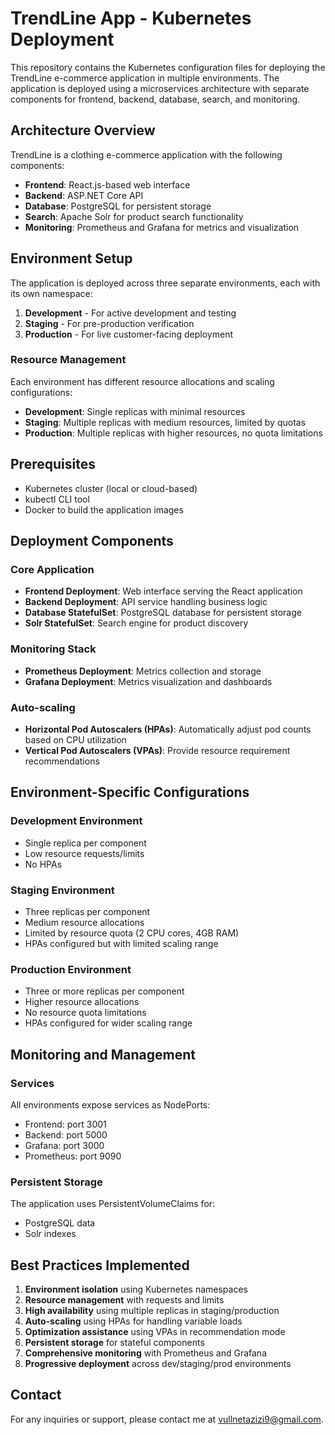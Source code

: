 
# TrendLine App - Kubernetes Deployment

This repository contains the Kubernetes configuration files for deploying the TrendLine e-commerce application in multiple environments. The application is deployed using a microservices architecture with separate components for frontend, backend, database, search, and monitoring.

## Architecture Overview

TrendLine is a clothing e-commerce application with the following components:

- **Frontend**: React.js-based web interface
- **Backend**: ASP.NET Core API
- **Database**: PostgreSQL for persistent storage
- **Search**: Apache Solr for product search functionality
- **Monitoring**: Prometheus and Grafana for metrics and visualization

## Environment Setup

The application is deployed across three separate environments, each with its own namespace:

1. **Development** - For active development and testing
2. **Staging** - For pre-production verification
3. **Production** - For live customer-facing deployment

### Resource Management

Each environment has different resource allocations and scaling configurations:

- **Development**: Single replicas with minimal resources
- **Staging**: Multiple replicas with medium resources, limited by quotas
- **Production**: Multiple replicas with higher resources, no quota limitations

## Prerequisites

- Kubernetes cluster (local or cloud-based)
- kubectl CLI tool
- Docker to build the application images

## Deployment Components

### Core Application

- **Frontend Deployment**: Web interface serving the React application
- **Backend Deployment**: API service handling business logic
- **Database StatefulSet**: PostgreSQL database for persistent storage
- **Solr StatefulSet**: Search engine for product discovery

### Monitoring Stack

- **Prometheus Deployment**: Metrics collection and storage
- **Grafana Deployment**: Metrics visualization and dashboards

### Auto-scaling

- **Horizontal Pod Autoscalers (HPAs)**: Automatically adjust pod counts based on CPU utilization
- **Vertical Pod Autoscalers (VPAs)**: Provide resource requirement recommendations


## Environment-Specific Configurations

### Development Environment

-   Single replica per component
-   Low resource requests/limits
-   No HPAs

### Staging Environment

-   Three replicas per component
-   Medium resource allocations
-   Limited by resource quota (2 CPU cores, 4GB RAM)
-   HPAs configured but with limited scaling range

### Production Environment

-   Three or more replicas per component
-   Higher resource allocations
-   No resource quota limitations
-   HPAs configured for wider scaling range

## Monitoring and Management

### Services

All environments expose services as NodePorts:

-   Frontend: port 3001
-   Backend: port 5000
-   Grafana: port 3000
-   Prometheus: port 9090

### Persistent Storage

The application uses PersistentVolumeClaims for:

-   PostgreSQL data
-   Solr indexes

## Best Practices Implemented

1.  **Environment isolation** using Kubernetes namespaces
2.  **Resource management** with requests and limits
3.  **High availability** using multiple replicas in staging/production
4.  **Auto-scaling** using HPAs for handling variable loads
5.  **Optimization assistance** using VPAs in recommendation mode
6.  **Persistent storage** for stateful components
7.  **Comprehensive monitoring** with Prometheus and Grafana
8.  **Progressive deployment** across dev/staging/prod environments

## Contact

[](https://github.com/VullnetA/TrendLine?tab=readme-ov-file#contact)

For any inquiries or support, please contact me at  [vullnetazizi9@gmail.com](mailto:vullnetazizi9@gmail.com).

